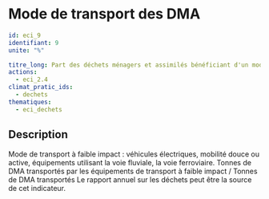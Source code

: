 # Mode de transport des DMA
```yaml
id: eci_9
identifiant: 9
unite: "%"

titre_long: Part des déchets ménagers et assimilés bénéficiant d'un mode de transport à faible impact (%)
actions:
  - eci_2.4
climat_pratic_ids:
  - dechets
thematiques:
  - eci_dechets 
```
## Description
Mode de transport à faible impact : véhicules électriques, mobilité douce ou active, équipements utilisant la voie fluviale, la voie ferroviaire.
Tonnes de DMA transportés par les équipements de transport à faible impact / Tonnes de DMA transportés
Le rapport annuel sur les déchets peut être la source de cet indicateur.
